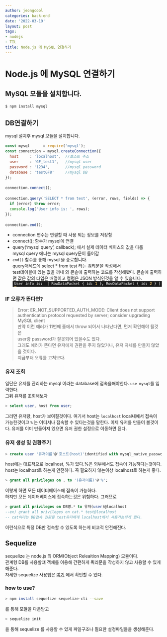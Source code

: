 ```yaml
---
author: jeongcool
categories: back-end
date: '2022-03-19'
layout: post
tags:
- nodejs
- TIL
title: Node.js 에 MySQL 연결하기
---
```


# Node.js 에 MySQL 연결하기
## MySQL 모듈을 설치합니다.
```bash
$ npm install mysql
```
## DB연결하기
mysql 설치후 mysql 모듈을 설치합니다.
```javascript
const mysql      = require('mysql');
const connection = mysql.createConnection({
  host     : 'localhost',  //호스트 주소
  user     : 'GF_test1',   //mysql user
  password : '1234',       //mysql password
  database : 'testGF8'     //mysql DB
});

connection.connect();

connection.query('SELECT * from test', (error, rows, fields) => {
  if (error) throw error;
  console.log('User info is: ', rows);
});

connection.end();
```
- connection 변수는 연결할 때 사용 되는 정보를 저장함
- connect(); 함수가 mysql에 연결
- query(‘mysql query’, callback); 에서 실제 데이터 베이스의 값을 다룸  
  mysql query 에너는 mysql query문이 들어감
- `end()` 함수를 통해 mysql 을 종료합니다.  
query매세드에 select * from test 라는 쿼리문을 작성해서  
test테이블에 있는 값을 꺼내 와 콘솔에 출력하는 코드를 작성해봤다.
콘솔에 출력하면 값은 값의 타입은 배열이고 컬럼은 JSON 방식인것을 알 수 있습니다.  
![node-mysql-query](/assets/images/posts/back-end/node.js-mysql-select-query.png)

### IF 오류가 뜬다면?
> Error: ER_NOT_SUPPORTED_AUTH_MODE: Client does not support authentication protocol requested by server; consider upgrading MySQL client  
만약 이런 애러가 11번째 줄에서 throw 되어서 나타났다면, 먼저 확인해야 될것은  
user랑 password가 잘못되어 있을수도 있다.   
그래도 에러가 뜬다면 유저에게 권환을 주지 않았거나, 유저 자체를 만들지 않았을 것이다.  
지금부터 오류를 고쳐보다.

### 유저 조회
일단은 유저를 관리하는 mysql 이라는 database에 접속을해야한다. `use mysql`를 입력한다.  
그뒤 유저를 조회해보자
```sql
> select user, host from user;
```
그러면 유저랑, host가 보여질것이다.
여기서 host는 `localhost` local내에서 접속이 가능한것이고 `%` 는 어디서나 접속할 수 있다는것을 말한다.
이제 유저를 만들어 볼것이다. 유저를 이미 만들어져 있으면 유저 권한 설정으로 이동하면 된다.

### 유저 생성 및 권환주기
```sql
> create user '유저이름'@'호스트(host)'identified with mysql_native_password by '비밀번호'
```
host에는 대표적으로 localhost, %가 있다.%은 외부에서도 접속이 가능하다는것이다.   
host는 localhost로 하는게 안전하다. 꼭 필요하지 않는이상 localhost로 하는게 좋다. 
```sql
> grant all privileges on . to '(유저이름)'@'%';
```
이렇게 하면 모든 데이터베이스에 접속이 가능하다.  
하지만 모든 데이터베이스에 접속하는것은 위험하다. 그러므로  
```sql
> grant all privileges on DB명.* to 유저(user)@localhost
--ex) grant all privileges on cat.* test@localhost
-- cat이라는 DB접속 권환을 test유저에게 localhost에서 사용가능하게 줬다.
```
이런식으로 특정 DB만 접속할 수 있도록 하는게 비교적 안전해진다.

## Sequelize
sequelize 는 node.js 의 ORM(Object Releaition Mapping) 모듈이다.  
관계형 DB를 사용할떄 객체를 이용해 간편하게 쿼리문을 작성하지 않고 사용할 수 있게 해준다.  
자세한 sequelize 사용법은 [여기](./sequelize.md) 에서 확인할 수 있다.
### how to use?
```bash
> npm install sequelize sequelize-cli --save
```
를 통해 모듈을 다운받고
```bash
> sequelize init
```
을 통해 sequelize 를 사용할 수 있게 파일구조나 필요한 설정파일들을 생성해준다.